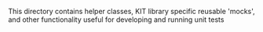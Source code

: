 This directory contains helper classes, KIT library specific reusable 'mocks', and other functionality useful for developing and running unit tests
